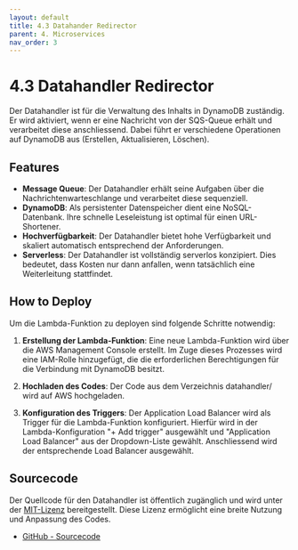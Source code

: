 ```yaml
---
layout: default
title: 4.3 Datahander Redirector
parent: 4. Microservices
nav_order: 3
---
```


# 4.3 Datahandler Redirector

Der Datahandler ist für die Verwaltung des Inhalts in DynamoDB zuständig. Er wird aktiviert, wenn er eine Nachricht von der SQS-Queue erhält und verarbeitet diese anschliessend. Dabei führt er verschiedene Operationen auf DynamoDB aus (Erstellen, Aktualisieren, Löschen).

## Features

- **Message Queue**: Der Datahandler erhält seine Aufgaben über die Nachrichtenwarteschlange und verarbeitet diese sequenziell.
- **DynamoDB**: Als persistenter Datenspeicher dient eine NoSQL-Datenbank. Ihre schnelle Leseleistung ist optimal für einen URL-Shortener.
- **Hochverfügbarkeit**: Der Datahandler bietet hohe Verfügbarkeit und skaliert automatisch entsprechend der Anforderungen.
- **Serverless**: Der Datahandler ist vollständig serverlos konzipiert. Dies bedeutet, dass Kosten nur dann anfallen, wenn tatsächlich eine Weiterleitung stattfindet.

## How to Deploy

Um die Lambda-Funktion zu deployen sind folgende Schritte notwendig:

1. **Erstellung der Lambda-Funktion**: Eine neue Lambda-Funktion wird über die AWS Management Console erstellt. Im Zuge dieses Prozesses wird eine IAM-Rolle hinzugefügt, die die erforderlichen Berechtigungen für die Verbindung mit DynamoDB besitzt.

2. **Hochladen des Codes**: Der Code aus dem Verzeichnis datahandler/ wird auf AWS hochgeladen.

3. **Konfiguration des Triggers**: Der Application Load Balancer wird als Trigger für die Lambda-Funktion konfiguriert. Hierfür wird in der Lambda-Konfiguration "+ Add trigger" ausgewählt und "Application Load Balancer" aus der Dropdown-Liste gewählt. Anschliessend wird der entsprechende Load Balancer ausgewählt.

## Sourcecode

Der Quellcode für den Datahandler ist öffentlich zugänglich und wird unter der [MIT-Lizenz](https://github.com/Cloud-native-engineering/myurl_redirector/blob/main/LICENSE) bereitgestellt. Diese Lizenz ermöglicht eine breite Nutzung und Anpassung des Codes.

- [GitHub - Sourcecode](https://github.com/Cloud-native-engineering/myurl_redirector)
